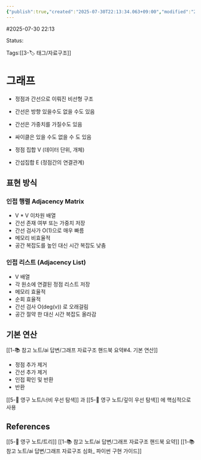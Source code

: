```yaml
---
{"publish":true,"created":"2025-07-30T22:13:34.063+09:00","modified":"2025-08-01T20:52:00.449+09:00","cssclasses":""}
---
```


#2025-07-30 22:13

Status: 

Tags:[[3-🏷️ 태그/자료구조]]

# 그래프
- 정점과 간선으로 이뤄진 비선형 구조
- 간선은 방향 있을수도 없을 수도 있음
- 간선은 가중치를 가질수도 있음
- 싸이클은 있을 수도 없을 수 도 있음

- 정점 집합 V (데이터 단위, 개체)
- 간섭집합 E (정점간의 연결관계)

## 표현 방식
### 인접 행렬 Adjacency Matrix
- V * V 이차원 배열
- 간선 존재 여부 또는 가중치 저장
- 간선 검사가 O(1)으로 매우 빠름
- 메모리 비효율적
- 공간 복잡도를 높인 대신 시간 복잡도 낮춤
### 인접 리스트 (Adjacency List)
- V 배열
- 각 원소에 연결된 정점 리스트 저장
- 메모리 효율적
- 순회 효율적
- 간선 검사 O(deg(v)) 로 오래걸림
- 공간 절약 한 대신 시간 복잡도 올라감

## 기본 연산
[[1-📚 참고 노트/ai 답변/그래프 자료구조 핸드북 요약#4. 기본 연산]]
- 정점 추가 제거
- 간선 추가 제거
- 인접 확인 및 반환
- 반환

[[5-💎 영구 노트/너비 우선 탐색]] 과 [[5-💎 영구 노트/깊이 우선 탐색]] 에 핵심적으로 사용


## References
 [[5-💎 영구 노트/트리]]
 [[1-📚 참고 노트/ai 답변/그래프 자료구조 핸드북 요약]]
 [[1-📚 참고 노트/ai 답변/그래프 자료구조 심화_ 파이썬 구현 가이드]]
